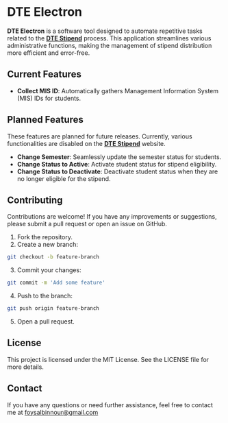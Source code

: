 # DTE Electron

**DTE Electron** is a software tool designed to automate repetitive tasks related to the **[DTE Stipend](https://dte.finance.gov.bd/)** process. This application streamlines various administrative functions, making the management of stipend distribution more efficient and error-free.

## Current Features

- **Collect MIS ID**: Automatically gathers Management Information System (MIS) IDs for students.

## Planned Features

These features are planned for future releases. Currently, various functionalities are disabled on the **[DTE Stipend](https://dte.finance.gov.bd/)** website.

- **Change Semester**: Seamlessly update the semester status for students.
- **Change Status to Active**: Activate student status for stipend eligibility.
- **Change Status to Deactivate**: Deactivate student status when they are no longer eligible for the stipend.


## Contributing

Contributions are welcome! If you have any improvements or suggestions, please submit a pull request or open an issue on GitHub.

1. Fork the repository.
2. Create a new branch:
```sh
git checkout -b feature-branch
```

3. Commit your changes:
```sh
git commit -m 'Add some feature'
```
4. Push to the branch:
```sh
git push origin feature-branch
```
5. Open a pull request.

## License

This project is licensed under the MIT License. See the LICENSE file for more details.

## Contact

If you have any questions or need further assistance, feel free to contact me at foysalbinnour@gmail.com

